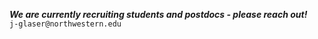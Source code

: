 ***We are currently recruiting students and postdocs - please reach out!*** <br />
<i class="fa fa-envelope-o"></i>  `j-glaser@northwestern.edu`<br>
